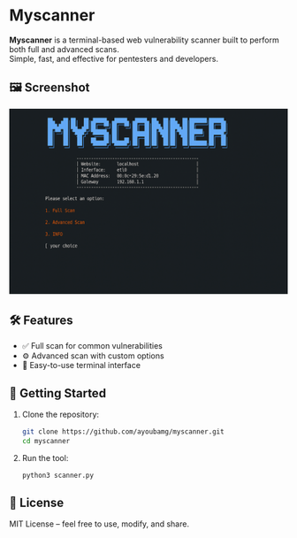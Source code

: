 # Myscanner

**Myscanner** is a terminal-based web vulnerability scanner built to perform both full and advanced scans.  
Simple, fast, and effective for pentesters and developers.

## 🖼️ Screenshot

![salam](./apps/screen.png)

## 🛠️ Features

- ✅ Full scan for common vulnerabilities
- ⚙️ Advanced scan with custom options
- 🧠 Easy-to-use terminal interface

## 🚀 Getting Started

1. Clone the repository:
   ```bash
   git clone https://github.com/ayoubamg/myscanner.git
   cd myscanner
   ```

2. Run the tool:
   ```bash
   python3 scanner.py
   ```

## 📄 License

MIT License – feel free to use, modify, and share.
